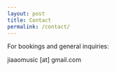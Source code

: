 ```yaml
---
layout: post
title: Contact
permalink: /contact/
---
```


For bookings and general inquiries:

jiaaomusic [at] gmail.com
